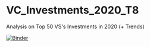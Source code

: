 # VC_Investments_2020_T8
Analysis on Top 50 VS's Investments in 2020 (+ Trends) 

[![Binder](https://mybinder.org/badge_logo.svg)](https://mybinder.org/v2/gh/deanmeyer10/VC_Investments_2020_T8/main?filepath=2020_Investment_Trends.ipynb)
